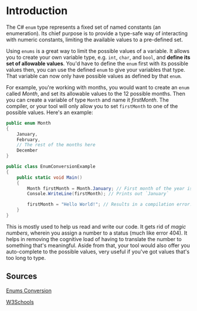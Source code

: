 # Introduction

The C# `enum` type represents a fixed set of named constants (an enumeration). Its chief purpose is to provide a type-safe way of interacting with numeric constants, limiting the available values to a pre-defined set.

Using `enums` is a great way to limit the possible values of a variable. It allows you to create your own variable type, e.g. `int`, `char`, and `bool`, and **define its set of allowable values**. You'd have to define the `enum` first with its possible values then, you can use the defined `enum` to give your variables that type. That variable can now only have possible values as defined by that `enum`.

For example, you're working with months, you would want to create an ```enum``` called _Month_, and set its allowable values to the 12 possible months. Then you can create a variable of type ```Month``` and name it _firstMonth_. The compiler, or your tool will only allow you to set ```firstMonth``` to one of the possible values. Here's an example:

```csharp
public enum Month
{
    January,
    February,
    // The rest of the months here
    December
}

public class EnumConversionExample
{
    public static void Main()
    {
        Month firstMonth = Month.January; // First month of the year is January
        Console.WriteLine(firstMonth); // Prints out `January`

        firstMonth = "Hello World!"; // Results in a compilation error!
    }
}
```

This is mostly used to help us read and write our code. It gets rid of _magic numbers_, wherein you assign a number to a status (much like error 404). It helps in removing the cognitive load of having to translate the number to something that's meaningful. Aside from that, your tool would also offer you auto-complete to the possible values, very useful if you've got values that's too long to type.

## Sources

[Enums Conversion](https://docs.microsoft.com/en-us/dotnet/csharp/language-reference/builtin-types/enum#conversions)

[W3Schools](https://www.w3schools.com/cs/cs_enums.asp)
